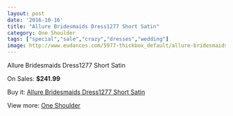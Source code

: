 ```yaml
---
layout: post
date: '2016-10-16'
title: "Allure Bridesmaids Dress1277 Short Satin"
category: One Shoulder
tags: ["special","sale","crazy","dresses","wedding"]
image: http://www.eudances.com/5977-thickbox_default/allure-bridesmaids-dress1277-short-satin.jpg
---
```

Allure Bridesmaids Dress1277 Short Satin

On Sales: **$241.99**
<a href="https://www.eudances.com/en/one-shoulder/2125-allure-bridesmaids-dress1277-short-satin.html"><amp-img layout="responsive" width="600" height="600" src="//www.eudances.com/5977-thickbox_default/allure-bridesmaids-dress1277-short-satin.jpg" alt="Allure Bridesmaids Dress1277 Short Satin 0" /></a>
<a href="https://www.eudances.com/en/one-shoulder/2125-allure-bridesmaids-dress1277-short-satin.html"><amp-img layout="responsive" width="600" height="600" src="//www.eudances.com/5978-thickbox_default/allure-bridesmaids-dress1277-short-satin.jpg" alt="Allure Bridesmaids Dress1277 Short Satin 1" /></a>

Buy it: [Allure Bridesmaids Dress1277 Short Satin](https://www.eudances.com/en/one-shoulder/2125-allure-bridesmaids-dress1277-short-satin.html "Allure Bridesmaids Dress1277 Short Satin")

View more: [One Shoulder](https://www.eudances.com/en/23-one-shoulder "One Shoulder")